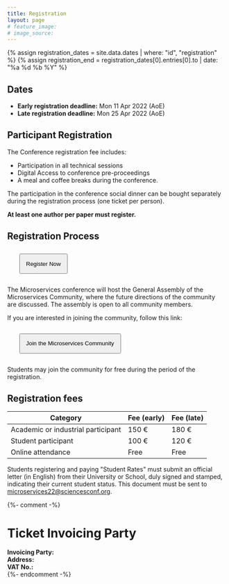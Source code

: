 ```yaml
---
title: Registration
layout: page
# feature_image:
# image_source:
---
```


{% assign registration_dates = site.data.dates | where: "id", "registration" %}
{% assign registration_end = registration_dates[0].entries[0].to | date: "%a %d %b %Y" %}

## Dates

- **Early registration deadline:** Mon 11 Apr 2022 (AoE)
- **Late registration deadline:** Mon 25 Apr 2022 (AoE)

## Participant Registration

The Conference registration fee includes:

- Participation in all technical sessions
- Digital Access to conference pre-proceedings
- A meal and coffee breaks during the conference.

The participation in the conference social dinner can be bought separately
during the registration process (one ticket per person).

**At least one author per paper must register.**

## Registration Process

<div markdown="1" class="text-justify">
<p style="margin:2em;" class="text-center">
    <a href="https://www.azur-colloque.fr/DR01/inscription" target="_blank">
        <button style="padding:1em;" type="button" class="btn btn-primary btn-lg">Register Now</button>
    </a>
</p>
<div class="clearfix"></div>

The Microservices conference will host the General Assembly of the Microservices Community, where the future directions of the community are discussed. The assembly is open to all community members.

If you are interested in joining the community, follow this link:

<p style="margin:2em;" class="text-center">
    <a href="https://microservices.sdu.dk/join/" target="_blank">
        <button style="padding:1em;" type="button" class="btn btn-primary btn-lg">Join the Microservices Community</button>
    </a>
</p>

Students may join the community for free during the period of the registration.

## Registration fees

<table class="table">
<thead>
<tr>
<th><strong>Category</strong></th>
<th><strong>Fee (early)</strong></th>
<th><strong>Fee (late)</strong></th>
</tr>
</thead>
<tbody>

<tr>
    <td>Academic or industrial participant</td>
    <td>150 €</td>
    <td>180 €</td>
</tr>

<tr>
    <td>Student participant</td>
    <td>100 €</td>
    <td>120 €</td>
</tr>

<tr>
    <td>Online attendance</td>
    <td>Free</td>
    <td>Free</td>
</tr>

</tbody>
</table>

Students registering and paying "Student Rates" must submit an
official letter (in English) from their University or School, duly
signed and stamped, indicating their current student status.
This document must be sent to <microservices22@sciencesconf.org>.


<!-- <div markdown="1" class="text-justify">
<p style="margin:2em;" class="text-center">
    <button style="padding:1em;" type="button" class="btn btn-primary btn-lg disabled">The registration is closed</button>
</p>
<div class="clearfix"></div>

</div> -->

{%- comment -%}
<span id="invoicing-info" />

# Ticket Invoicing Party

<div class="text-justify col-xs-8">
<strong>Invoicing Party:</strong><br/>
<strong>Address:</strong><br/>
<strong>VAT No.:</strong>
</div>
{%- endcomment -%}
